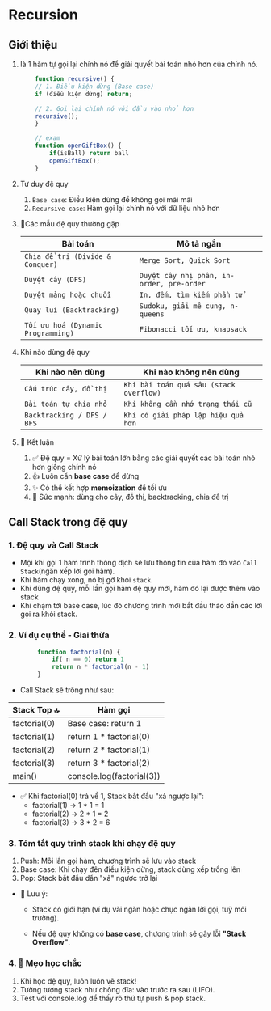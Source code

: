 # Recursion

## Giới thiệu

1. là 1 hàm tự gọi lại chính nó để giải quyết bài toán nhỏ hơn của chính nó.

    ```javascript
        function recursive() {
        // 1. Điều kiện dừng (Base case)
        if (điều kiện dừng) return;

        // 2. Gọi lại chính nó với đầu vào nhỏ hơn
        recursive();
        }

        // exam
        function openGiftBox() {
            if(isBall) return ball
            openGiftBox();
        }

    ```

2. Tư duy đệ quy
   1. `Base case`: Điều kiện dừng để không gọi mãi mãi
   2. `Recursive case`: Hàm gọi lại chính nó với dữ liệu nhỏ hơn
3. 📌Các mẫu đệ quy thường gặp

    | **Bài toán**                       | **Mô tả ngắn**                            |
    | ---------------------------------- | ----------------------------------------- |
    | `Chia để trị (Divide & Conquer)`   | `Merge Sort, Quick Sort`                  |
    | `Duyệt cây (DFS)`                  | `Duyệt cây nhị phân, in-order, pre-order` |
    | `Duyệt mảng hoặc chuỗi`            | `In, đếm, tìm kiếm phần tử`               |
    | `Quay lui (Backtracking)`          | `Sudoku, giải mê cung, n-queens`          |
    | `Tối ưu hoá (Dynamic Programming)` | `Fibonacci tối ưu, knapsack`              |

4. Khi nào dùng đệ quy

    | **Khi nào nên dùng**       | **Khi nào không nên dùng**              |
    | -------------------------- | --------------------------------------- |
    | `Cấu trúc cây, đồ thị`     | `Khi bài toán quá sâu (stack overflow)` |
    | `Bài toán tự chia nhỏ`     | `Khi không cần nhớ trạng thái cũ`       |
    | `Backtracking / DFS / BFS` | `Khi có giải pháp lặp hiệu quả hơn`     |

5. 📌 Kết luận
   1. ✅ Đệ quy = Xử lý bài toán lớn bằng các giải quyết các bài toán nhỏ hơn giống chính nó
   2. 👍 Luôn cần **base case** để dừng
   3. ✨ Có thể kết hợp **memoization** để tối ưu
   4. 💯 Sức mạnh: dùng cho cây, đồ thị, backtracking, chia để trị

## Call Stack trong đệ quy

### 1. Đệ quy và Call Stack

- Mội khi gọi 1 hàm trình thông dịch sẽ lưu thông tin của hàm đó vào `Call Stack`(ngăn xếp lời gọi hàm).
- Khi hàm chạy xong, nó bị gỡ khỏi `stack`.
- Khi dùng đệ quy, mỗi lần gọi hàm đệ quy mới, hàm đó lại được thêm vào stack
- Khi chạm tới base case, lúc đó chương trình mới bắt đầu tháo dần các lời gọi ra khỏi stack.

### 2. Ví dụ cụ thể - Giai thừa

```javascript
        function factorial(n) {
            if( n == 0) return 1
            return n * factorial(n - 1)
        }

```

- Call Stack sẽ trông như sau:

 | Stack Top 🔝 | Hàm gọi                   |
 |--------------|---------------------------|
 | factorial(0) | Base case: return 1       |
 | factorial(1) | return 1 * factorial(0)   |
 | factorial(2) | return 2 * factorial(1)   |
 | factorial(3) | return 3 * factorial(2)   |
 | main()       | console.log(factorial(3)) |

- ✅ Khi factorial(0) trả về 1, Stack bắt đầu "xả ngược lại":
  - factorial(1) → 1 * 1 = 1
  - factorial(2) → 2 * 1 = 2
  - factorial(3) → 3 * 2 = 6

### 3. Tóm tắt quy trình stack khi chạy đệ quy

1. Push: Mỗi lần gọi hàm, chương trình sẽ lưu vào stack
2. Base case: Khi chạy đên điều kiện dừng, stack dừng xếp trồng lên
3. Pop: Stack bắt đầu dần "xả" ngược trở lại

- 🎯 Lưu ý:
  - Stack có giới hạn (ví dụ vài ngàn hoặc chục ngàn lời gọi, tuỳ môi trường).

  - Nếu đệ quy không có **base case**, chương trình sẽ gây lỗi **"Stack Overflow"**.

### 4. 🧩 Mẹo học chắc

1. Khi học đệ quy, luôn luôn vẽ stack!
2. Tưởng tượng stack như chồng đĩa: vào trước ra sau (LIFO).
3. Test với console.log để thấy rõ thứ tự push & pop stack.
